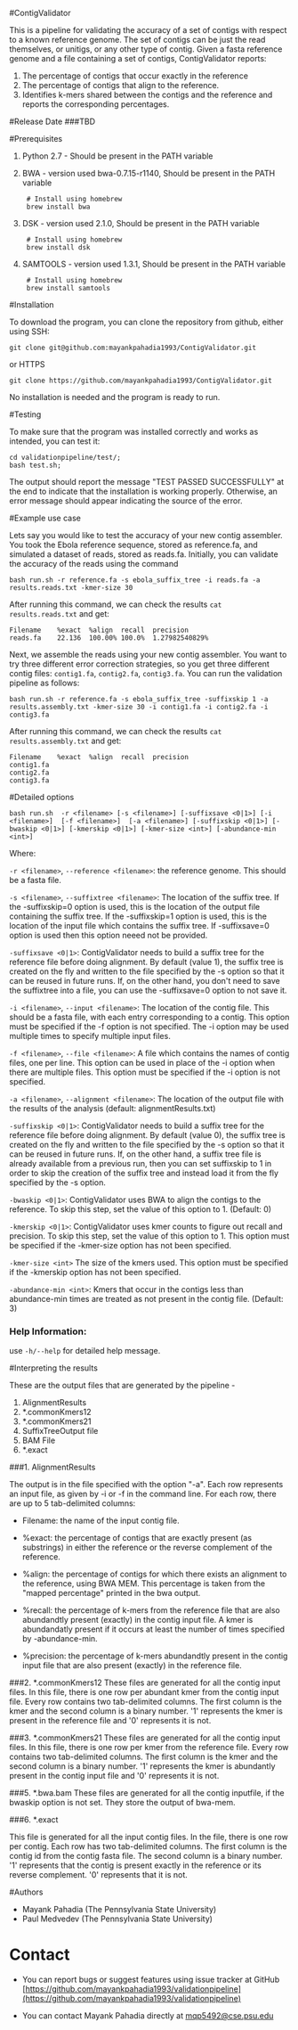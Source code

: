 #ContigValidator

This is a pipeline for validating the accuracy of a set of contigs with respect to a known reference genome. 
The set of contigs can be just the read themselves, or unitigs, or any other type of contig.
Given a fasta reference genome and a file containing a set of contigs, ContigValidator reports:

1. The percentage of contigs that occur exactly in the reference
2. The percentage of contigs that align to the reference.
3. Identifies k-mers shared between the contigs and the reference and reports the corresponding percentages.


<!-- This is a validation pipeline for checking the accuracy of an assembler. 

The inputs to the pipeline are fasta files. A fasta file for the reference genome and one or more fasta files for contigs/reads.

This pipeline does the following things - 

1. Uses simple exact matching to get the alignment percent of a read/contig with the reference
2. Uses BWA to find the alignment of read/contig with the reference
3. Compares the percentage of kmers common between the reads/contig and reference
--->


#Release Date
###TBD

#Prerequisites

1. Python 2.7 - Should be present in the PATH variable


2. BWA - version used bwa-0.7.15-r1140, Should be present in the PATH variable

		# Install using homebrew
		brew install bwa

3. DSK - version used 2.1.0, Should be present in the PATH variable

		# Install using homebrew
		brew install dsk

4. SAMTOOLS - version used 1.3.1, Should be present in the PATH variable

		# Install using homebrew
		brew install samtools

#Installation

To download the program, you can clone the repository from github, either using SSH: 

	
	git clone git@github.com:mayankpahadia1993/ContigValidator.git
	
or HTTPS
	
	git clone https://github.com/mayankpahadia1993/ContigValidator.git

No installation is needed and the program is ready to run.

#Testing

To make sure that the program was installed correctly and works as intended, you can test it:

	cd validationpipeline/test/;
	bash test.sh;

The output should  report the message "TEST PASSED SUCCESSFULLY" at the end to indicate that the installation is working properly. Otherwise, an error message should appear indicating the source of the error. 


#Example use case

Lets say you would like to test the accuracy of your new contig assembler. 
You took the Ebola reference sequence, stored as reference.fa, and 
simulated a dataset of reads, stored as reads.fa. 
Initially, you can validate the accuracy of the reads using the command

	bash run.sh -r reference.fa -s ebola_suffix_tree -i reads.fa -a results.reads.txt -kmer-size 30 

After running this command, we can check the results ```cat results.reads.txt``` and get:
	
	Filename	%exact	%align	recall	precision
	reads.fa	22.136	100.00%	100.0%	1.27982540829%

Next, we assemble the reads using your new contig assembler. 
You want to try three different error correction strategies, so you get three different contig files: 
`contig1.fa`, `contig2.fa`, `contig3.fa`.
You can run the validation pipeline as follows:
	
	bash run.sh -r reference.fa -s ebola_suffix_tree -suffixskip 1 -a results.assembly.txt -kmer-size 30 -i contig1.fa -i contig2.fa -i contig3.fa

After running this command, we can check the results ```cat results.assembly.txt``` and get:
	
	Filename	%exact	%align	recall	precision
	contig1.fa	
	contig2.fa	
	contig3.fa	
	


#Detailed options


`bash run.sh  -r <filename> [-s <filename>] [-suffixsave <0|1>] [-i <filename>]  [-f <filename>]  [-a <filename>] [-suffixskip <0|1>] [-bwaskip <0|1>] [-kmerskip <0|1>] [-kmer-size <int>] [-abundance-min <int>]`


Where: 

`-r <filename>`, `--reference <filename>`: the reference genome. This should be a fasta file.


`-s <filename>`, `--suffixtree <filename>`: The location of the suffix tree. If the -suffixskip=0 option is used, this is the location of the output file containing the suffix tree. If the -suffixskip=1 option is used, this is the location of the input file which contains the suffix tree. If -suffixsave=0 option is used then this option neeed not be provided.


`-suffixsave <0|1>`: ContigValidator needs to build a suffix tree for the reference file before doing alignment. By default (value 1), the suffix tree is created on the fly and written to the file specified by the -s option so that it can be reused in future runs. If, on the other hand, you don't need to save the suffixtree into a file, you can use the -suffixsave=0 option to not save it. 


`-i <filename>`, `--input <filename>`: The location of the contig file. This should be a fasta file, with each entry corresponding to a contig. This option must be specified if the -f option is not specified. The -i option may be used multiple times to specify multiple input files.


`-f <filename>`, `--file <filename>`: A file which contains the names of contig files, one per line. This option can be used in place of the -i option when there are multiple files. This option must be specified if the -i option is not specified.


`-a <filename>`, `--alignment <filename>`: The location of the output file with the results of the analysis (default: alignmentResults.txt)


`-suffixskip <0|1>`: ContigValidator needs to build a suffix tree for the reference file before doing alignment. By default (value 0), the suffix tree is created on the fly and written to the file specified by the -s option so that it can be reused in future runs. If, on the other hand, a suffix tree file is already available from a previous run, then you can set suffixskip to 1 in order to skip the creation of the suffix tree and instead load it from the fly specified by the -s option.


`-bwaskip <0|1>`: ContigValidator uses BWA to align the contigs to the reference. To skip this step, set the value of this option to 1.  (Default: 0)



`-kmerskip <0|1>`: ContigValidator uses kmer counts to figure out recall and precision. To skip this step, set the value of this option to 1. This option must be specified if the -kmer-size option has not been specified.


`-kmer-size <int>` The size of the kmers used. This option must be specified if the -kmerskip option has not been specified. 


`-abundance-min <int>`: Kmers that occur in the contigs less than abundance-min times are treated as not present in the contig file.  (Default: 3) 


### Help Information:

use `-h/--help` for detailed help message.


#Interpreting the results

These are the output files that are generated by the pipeline - 

1. AlignmentResults
2. *.commonKmers12
3. *.commonKmers21
4. SuffixTreeOutput file
5. BAM File
6. *.exact


###1. AlignmentResults 

The output is in the file specified with the option "-a". Each row represents an input file, as given by -i or -f in the command line. For each row, there are up to 5 tab-delimited columns:


- Filename: the name of the input contig file.


- %exact: the percentage of contigs that are exactly present (as substrings) in either the reference or the reverse complement of the reference.


- %align: the percentage of contigs for which there exists an alignment to the reference, using BWA MEM. This percentage is taken from the "mapped percentage" printed in the bwa output.


- %recall: the percentage of k-mers from the reference file that are also abundandtly present (exactly) in the contig input file. A kmer is abundandatly present if it occurs at least the number of times specified by -abundance-min. 


- %precision: the percentage of k-mers abundandtly present in the contig input file that are also present (exactly) in the reference file.




###2. *.commonKmers12 
These files are generated for all the contig input files. In this file, there is one row per abundant kmer from the contig input file. Every row contains two tab-delimited columns. The first column is the kmer and the second column is a binary number. '1' represents the kmer is present in the reference file and '0' represents it is not.


###3. *.commonKmers21
These files are generated for all the contig input files. In this file, there is one row per kmer from the reference file. Every row contains two tab-delimited columns. The first column is the kmer and the second column is a binary number. '1' represents the kmer is abundantly present in the contig input file and '0' represents it is not. 


###5. *.bwa.bam
These files are generated for all the contig inputfile, if the bwaskip option is not set. They store the output of bwa-mem.

###6. *.exact

This file is generated for all the input contig files. In the file, there is one row per contig. Each row has two tab-delimited columns. The first column is the contig id from the contig fasta file. The second column is a binary number. '1' represents that the contig is present exactly in the reference or its reverse complement. '0' represents that it is not. 


#Authors
- Mayank Pahadia (The Pennsylvania State University)
- Paul Medvedev (The Pennsylvania State University)


# Contact

- You  can report bugs or suggest features using issue tracker at GitHub [https://github.com/mayankpahadia1993/validationpipeline](https://github.com/mayankpahadia1993/validationpipeline)

- You can contact Mayank Pahadia directly at mqp5492@cse.psu.edu


